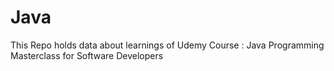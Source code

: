 # Java
This Repo holds data about learnings of Udemy Course : Java Programming Masterclass for Software Developers
